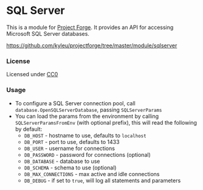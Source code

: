 <!--- Content managed by Project Forge, see [projectforge.md] for details. -->
# SQL Server

This is a module for [Project Forge](https://projectforge.dev). It provides an API for accessing Microsoft SQL Server databases.

https://github.com/kyleu/projectforge/tree/master/module/sqlserver

### License

Licensed under [CC0](https://creativecommons.org/publicdomain/zero/1.0)

### Usage

- To configure a SQL Server connection pool, call `database.OpenSQLServerDatabase`, passing `SQLServerParams`
- You can load the params from the environment by calling `SQLServerParamsFromEnv` (with optional prefix), this will read the following by default:
  - `DB_HOST` - hostname to use, defaults to `localhost`
  - `DB_PORT` - port to use, defaults to 1433
  - `DB_USER` - username for connections
  - `DB_PASSWORD` - password for connections (optional)
  - `DB_DATABASE` - database to use
  - `DB_SCHEMA` - schema to use (optional)
  - `DB_MAX_CONNECTIONS` - max active and idle connections
  - `DB_DEBUG` - if set to `true`, will log all statements and parameters
